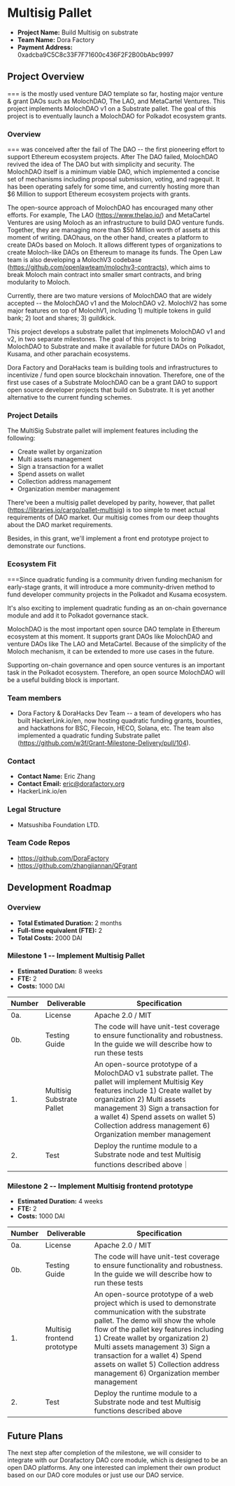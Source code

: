 

# Multisig Pallet

* **Project Name:** Build Multisig on substrate
* **Team Name:** Dora Factory
* **Payment Address:** 0xadcba9C5C8c33F7F71600c436F2F2B00bAbc9997

## Project Overview

=== is the mostly used venture DAO template so far, hosting major venture & grant DAOs such as MolochDAO, The LAO, and MetaCartel Ventures. This project implements MolochDAO v1 on a Substrate pallet. The goal of this project is to eventually launch a MolochDAO for Polkadot ecosystem grants.

### Overview

=== was conceived after the fail of The DAO -- the first pioneering effort to support Ethereum ecosystem projects. After The DAO failed, MolochDAO revived the idea of The DAO but with simplicity and security. The MolochDAO itself is a minimum viable DAO, which implemented a concise set of mechanisms including proposal submission, voting, and ragequit. It has been operating safely for some time, and currently hosting more than $6 Million to support Ethereum ecosystem projects with grants. 

The open-source approach of MolochDAO has encouraged many other efforts. For example, The LAO (https://www.thelao.io/) and MetaCartel Ventures are using Moloch as an infrastructure to build DAO venture funds. Together, they are managing more than $50 Million worth of assets at this moment of writing. DAOhaus, on the other hand, creates a platform to create DAOs based on Moloch. It allows different types of organizations to create Moloch-like DAOs on Ethereum to manage its funds. The Open Law team is also developing a MolochV3 codebase (https://github.com/openlawteam/molochv3-contracts), which aims to break Moloch main contract into smaller smart contracts, and bring modularity to Moloch.

Currently, there are two mature versions of MolochDAO that are widely accepted -- the MolochDAO v1 and the MolochDAO v2. MolochV2 has some major features on top of MolochV1, including 1) multiple tokens in guild bank; 2) loot and shares; 3) guildkick.

This project develops a substrate pallet that implmenets MolochDAO v1 and v2, in two separate milestones. The goal of this project is to bring MolochDAO to Substrate and make it available for future DAOs on Polkadot, Kusama, and other parachain ecosystems.

Dora Factory and DoraHacks team is building tools and infrastructures to incentivize / fund open source blockchain innovation. Therefore, one of the first use cases of a Substrate MolochDAO can be a grant DAO to support open source developer projects that build on Substrate. It is yet another alternative to the current funding schemes.

### Project Details 


The MultiSig Substrate pallet will implement features including the following:
- Create wallet by organization
- Multi assets management
- Sign a transaction for a wallet
- Spend assets on wallet
- Collection address management
- Organization member management

There've been a multisig pallet developed by parity, however, that pallet (https://libraries.io/cargo/pallet-multisig) is too simple to meet actual requirements of DAO market. Our multisig comes from our deep thoughts about the DAO market requirements. 

Besides, in this grant, we'll implement a front end prototype project to demonstrate our functions.

### Ecosystem Fit 

===Since quadratic funding is a community driven funding mechanism for early-stage grants, it will introduce a more community-driven method to fund developer community projects in the Polkadot and Kusama ecosystem.

It's also exciting to implement quadratic funding as an on-chain governance module and add it to Polkadot governance stack.

MolochDAO is the most important open source DAO template in Ethereum ecosystem at this moment. It supports grant DAOs like MolochDAO and venture DAOs like The LAO and MetaCartel. Because of the simplicity of the Moloch mechanism, it can be extended to more use cases in the future.

Supporting on-chain governance and open source ventures is an important task in the Polkadot ecosystem. Therefore, an open source MolochDAO will be a useful building block is important.


### Team members
* Dora Factory & DoraHacks Dev Team -- a team of developers who has built HackerLink.io/en, now hosting quadratic funding grants, bounties, and hackathons for BSC, Filecoin, HECO, Solana, etc. The team also implemented a quadratic funding Substrate pallet (https://github.com/w3f/Grant-Milestone-Delivery/pull/104).

### Contact
* **Contact Name:** Eric Zhang
* **Contact Email:** eric@dorafactory.org
* HackerLink.io/en

### Legal Structure 
* Matsushiba Foundation LTD.

### Team Code Repos
* https://github.com/DoraFactory
* https://github.com/zhangjiannan/QFgrant

## Development Roadmap

### Overview
* **Total Estimated Duration:** 2 months
* **Full-time equivalent (FTE):**  2
* **Total Costs:** 2000 DAI

### Milestone 1 -- Implement Multisig Pallet
* **Estimated Duration:** 8 weeks
* **FTE:**  2
* **Costs:**  1000 DAI

| Number | Deliverable | Specification |
| ------------- | ------------- | ------------- |
| 0a. | License | Apache 2.0 / MIT |
| 0b. | Testing Guide | The code will have unit-test coverage to ensure functionality and robustness. In the guide we will describe how to run these tests | 
| 1. | Multisig Substrate Pallet | An open-source prototype of a MolochDAO v1 substrate pallet. The pallet will implement Multisig Key features include 1) Create wallet by organization 2) Multi assets management 3) Sign a transaction for a wallet 4) Spend assets on wallet 5) Collection address management 6) Organization member management |
| 2. | Test | Deploy the runtime module to a Substrate node and test Multisig functions described above｜

### Milestone 2  -- Implement Multisig frontend prototype
* **Estimated Duration:** 4 weeks
* **FTE:**  2
* **Costs:** 1000 DAI

| Number | Deliverable | Specification |
| ------------- | ------------- | ------------- |
| 0a. | License | Apache 2.0 / MIT |
| 0b. | Testing Guide | The code will have unit-test coverage to ensure functionality and robustness. In the guide we will describe how to run these tests | 
| 1. | Multisig frontend prototype | An open-source prototype of a web project which is used to demonstrate communication with the substrate pallet. The demo will show the whole flow of the pallet key features including 1) Create wallet by organization 2) Multi assets management 3) Sign a transaction for a wallet 4) Spend assets on wallet 5) Collection address management 6) Organization member management|
| 2. | Test | Deploy the runtime module to a Substrate node and test Multisig functions described above

## Future Plans

The next step after completion of the milestone, we will consider to integrate with our Dorafactory DAO  core module, which is designed to be an open DAO platforms. Any one interested can implement their own product based on our DAO core modules or just use our DAO service.
